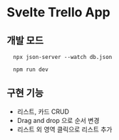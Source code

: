 # Svelte Trello App

## 개발 모드

```
  npx json-server --watch db.json
```

```
  npm run dev
```

## 구현 기능
- 리스트, 카드 CRUD
- Drag and drop 으로 순서 변경
- 리스트 외 영역 클릭으로 리스트 추가